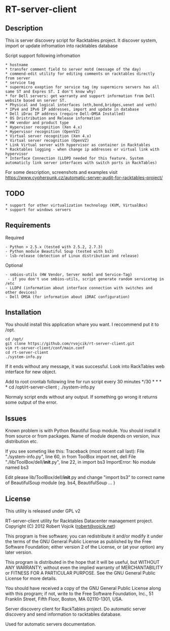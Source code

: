 RT-server-client
================

Description
-----------

This is server discovery script for Racktables project.
It discover system, import or update infromation into racktables database
 
Script support following infromation

    * hostname
    * transfer comment field to server motd (message of the day)
    * commend-edit utility for editing comments on racktables directly from server
    * service tag
    * supermicro exeption for service tag (my supermicro servers has all same ST and Expres ST. I don't know why)
    * for Dell servers: get warranty and support information from Dell website based on server ST.
    * Physical and logical interfaces (eth,bond,bridges,venet and veth)
    * IPv4 and IPv6 IP addresses, import and update in database
    * Dell iDrac IP address (require Dell-OMSA Installed)
    * OS Dristribution and Release information
    * HW vendor and product type
    * Hypervisor recognition (Xen 4.x)
    * Hypervisor recognition (OpenVZ)
    * Virtual server recognition (Xen 4.x)
    * Virtual server recognition (OpenVZ)
    * Link Virtual server with hypervisor as container in Racktables
    * Racktables logging - when change ip addresses or virtual link with hypervisor
    * Interface Connection (LLDPD needed for this feature. System automaticly link server interfaces with switch ports in RackTables)

For some description, screenshots and examples visit https://www.cypherpunk.cz/automatic-server-audit-for-racktables-project/

TODO
----
    * support for other virtualization technology (KVM, VirtualBox)
    * support for windows servers

Requirements
------------

Required

    - Python > 2.5.x (tested with 2.5.2, 2.7.3)
    - Python module Beautiful Soup (tested with bs3)
    - lsb-release (detection of Linux distribution and release)

Optional

    - smbios-utils (HW Vendor, Server model and Service-Tag)
     - if you don't use smbios-utils, script generate random servicetag in /etc
    - LLDPd (information about interface connection with switches and other devices)
    - Dell OMSA (for information about iDRAC configuration)

Installation
------------

You should install this application whare you want. I reccommend put it to /opt.

    cd /opt/
    git clone https://github.com/rvojcik/rt-server-client.git
    vim rt-server-client/conf/main.conf
    cd rt-server-client
    ./system-info.py

If it ends without any message, it was successful. Look into RackTables web interface for new object.

Add to root crontab following line for run script every 30 minutes
   */30 * * * * cd /opt/rt-server-client ; ./system-info.py

Normaly script ends without any output. If something go wrong it returns some output of the error. 

Issues
------

Known problem is with Python Beautiful Soup module. 
You should install it from source or from packages. 
Name of module depends on version, inux distribution etc.

If you see someting like this:
    Traceback (most recent call last):
      File "./system-info.py", line 60, in <module>
        from ToolBox import net, dell
      File "./lib/ToolBox/dell/__init__.py", line 22, in <module>
        import bs3
    ImportError: No module named bs3

Edit please lib/ToolBox/dell/__init__.py and change "import bs3" to correct name of BeautifulSoup
module (eg. bs4, BeautifulSoup ... )


License
-------

This utility is released under GPL v2

RT-server-client utility for Racktables Datacenter management project.
Copyright (C) 2012  Robert Vojcik (robert@vojcik.net)

This program is free software; you can redistribute it and/or
modify it under the terms of the GNU General Public License
as published by the Free Software Foundation; either version 2
of the License, or (at your option) any later version.

This program is distributed in the hope that it will be useful,
but WITHOUT ANY WARRANTY; without even the implied warranty of
MERCHANTABILITY or FITNESS FOR A PARTICULAR PURPOSE.  See the
GNU General Public License for more details.

You should have received a copy of the GNU General Public License
along with this program; if not, write to the Free Software
Foundation, Inc., 51 Franklin Street, Fifth Floor, Boston, MA  02110-1301, USA.

Server discovery client for RackTables project. 
Do automatic server discovery and send information to racktables database.

Used for automatic servers documentation.
